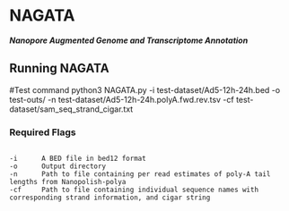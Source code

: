 # NAGATA
***Nanopore Augmented Genome and Transcriptome Annotation***

## Running NAGATA
#Test command
python3 NAGATA.py -i test-dataset/Ad5-12h-24h.bed -o test-outs/ -n test-dataset/Ad5-12h-24h.polyA.fwd.rev.tsv -cf test-dataset/sam_seq_strand_cigar.txt
### Required Flags
```

-i      A BED file in bed12 format
-o      Output directory 
-n      Path to file containing per read estimates of poly-A tail lengths from Nanopolish-polya
-cf     Path to file containing individual sequence names with corresponding strand information, and cigar string
```
